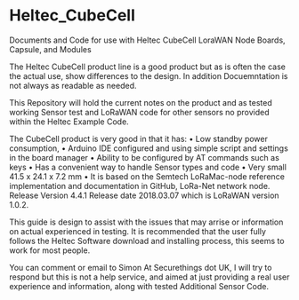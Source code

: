 # Heltec_CubeCell
Documents and Code for  use with Heltec CubeCell LoraWAN Node Boards, Capsule, and Modules

The Heltec CubeCell product line is a good product but as is often the case the actual use, show differences to the design. In addition Docuemntation is not always as readable as needed.

This  Repository will hold the current notes on the product  and as tested working Sensor test and LoRaWAN   code for other sensors no provided within the Heltec Example Code.

The CubeCell product is very good in that it has:
•	Low standby power consumption,
•	Arduino IDE configured and using simple script and settings in the board manager
•	Ability to be configured by AT commands such as keys
•	Has a convenient way to handle Sensor types and code
•	Very small 41.5 x 24.1 x 7.2 mm
•	It is based on the Semtech LoRaMac-node reference implementation and documentation in GitHub, LoRa-Net network node. Release Version 4.4.1 Release date  2018.03.07 which is LoRaWAN version 1.0.2.

This guide is design to assist with the issues that may arrise or information on actual experienced  in testing. It is recommended that the user fully follows the Heltec Software download and installing process, this seems to work for most people.

You can comment or email to Simon At Securethings dot UK, I will try to respond but this is not a help service, and aimed at just providing a real user experience and information, along with tested  Additional Sensor Code.  
